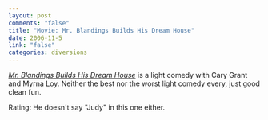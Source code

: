 ```yaml
--- 
layout: post
comments: "false"
title: "Movie: Mr. Blandings Builds His Dream House"
date: 2006-11-5
link: "false"
categories: diversions
---
```

<i><a href="http://imdb.com/title/tt0040613/" title="Mr. Blandings Builds His Dream House">Mr. Blandings Builds His Dream House</a></i> is a light comedy with Cary Grant and Myrna Loy. Neither the best nor the worst light comedy every, just good clean fun.

Rating: He doesn't say "Judy" in this one either.
